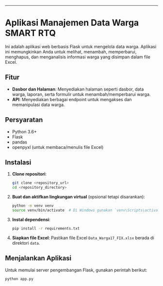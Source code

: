 ---

# Aplikasi Manajemen Data Warga SMART RTQ

Ini adalah aplikasi web berbasis Flask untuk mengelola data warga. Aplikasi ini memungkinkan Anda untuk melihat, menambah, memperbarui, menghapus, dan menganalisis informasi warga yang disimpan dalam file Excel.

## Fitur

- **Dasbor dan Halaman**: Menyediakan halaman seperti dasbor, data warga, laporan, serta formulir untuk menambah/memperbarui warga.
- **API**: Menyediakan berbagai endpoint untuk mengakses dan memanipulasi data warga.

## Persyaratan

- Python 3.6+
- Flask
- pandas
- openpyxl (untuk membaca/menulis file Excel)

## Instalasi

1. **Clone repositori**:
   ```bash
   git clone <repository_url>
   cd <repository_directory>
   ```

2. **Buat dan aktifkan lingkungan virtual** (opsional tetapi disarankan):
   ```bash
   python -m venv venv
   source venv/bin/activate  # Di Windows gunakan `venv\Scripts\activate`
   ```

3. **Instal dependensi**:
   ```bash
   pip install -r requirements.txt
   ```

4. **Siapkan file Excel**:
   Pastikan file Excel `Data_Warga17_FIX.xlsx` berada di direktori `data`.

## Menjalankan Aplikasi

Untuk memulai server pengembangan Flask, gunakan perintah berikut:

```bash
python app.py
```
